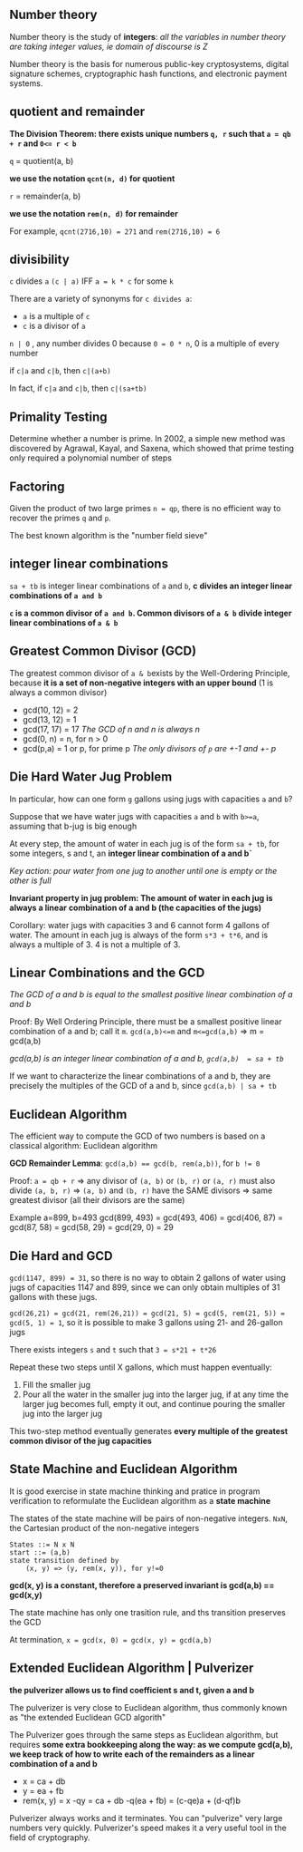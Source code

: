 ## Number theory

Number theory is the study of **integers**: _all the variables in number theory are taking integer values, ie domain of discourse is Z_

Number theory is the basis for numerous public-key cryptosystems, digital signature schemes, cryptographic hash functions, and electronic payment systems.

## quotient and remainder

**The Division Theorem: there exists unique numbers `q, r` such that `a = qb + r` and `0<= r < b`**

`q` = quotient(a, b)

**we use the notation `qcnt(n, d)` for quotient**

`r` = remainder(a, b)

**we use the notation `rem(n, d)` for remainder**

For example, `qcnt(2716,10) = 271` and `rem(2716,10) = 6`

## divisibility

`c` divides `a` `(c | a)` IFF `a = k * c` for some `k`

There are a variety of synonyms for `c divides a`:
- `a` is a multiple of `c`
- `c` is a divisor of `a`

`n | 0` , any number divides 0 because `0 = 0 * n`, 0 is a multiple of every number

if `c|a` and `c|b`, then `c|(a+b)`

In fact, if `c|a` and `c|b`, then `c|(sa+tb)`

## Primality Testing

Determine whether a number is prime. In 2002, a simple new method was discovered by Agrawal, Kayal, and Saxena, which showed that prime testing only required a polynomial number of steps

## Factoring

Given the product of two large primes `n = qp`, there is no efficient way to recover the primes `q` and `p`.

The best known algorithm is the "number field sieve"

## integer linear combinations

`sa + tb` is integer linear combinations of `a` and `b`, **c divides an integer linear combinations of `a and b`**

**`c` is a common divisor of `a and b`. Common divisors of `a & b` divide integer linear combinations of `a & b`**

## Greatest Common Divisor (GCD)

The greatest common divisor of `a & b`exists by the Well-Ordering Principle, because **it is a set of non-negative integers with an upper bound** (1 is always a common divisor)

- gcd(10, 12) = 2
- gcd(13, 12) = 1
- gcd(17, 17) = 17 _The GCD of n and n is always n_
- gcd(0, n) = n, for n > 0
- gcd(p,a) = 1 or p, for prime p _The only divisors of `p` are +-1 and +- p_

## Die Hard Water Jug Problem

In particular, how can one form `g` gallons using jugs with capacities `a` and `b`?

Suppose that we have water jugs with capacities `a` and `b` with `b>=a`, assuming that b-jug is big enough

At every step, the amount of water in each jug is of the form `sa + tb`, for some integers, s and t, an **integer linear combination of a and b`**


_Key action: pour water from one jug to another until one is empty or the other is full_

**Invariant property in jug problem: The amount of water in each jug is always a linear combination of a and b (the capacities of the jugs)**

Corollary: water jugs with capacities 3 and 6 cannot form 4 gallons of water. The amount in each jug is always of the form `s*3 + t*6`, and is always a multiple of 3. 4 is not a multiple of 3.

## Linear Combinations and the GCD

_The GCD of a and b is equal to the smallest positive linear combination of a and b_

Proof: By Well Ordering Principle, there must be a smallest positive linear combination of a and b; call it `m`. `gcd(a,b)<=m` and `m<=gcd(a,b)` => m = gcd(a,b)

_gcd(a,b) is an integer linear combination of a and b, `gcd(a,b)  = sa + tb`_

If we want to characterize the linear combinations of a and b, they are precisely the multiples of the GCD of a and b, since `gcd(a,b) | sa + tb`

## Euclidean Algorithm

The efficient way to compute the GCD of two numbers is based on a classical algorithm: Euclidean algorithm

**GCD Remainder Lemma**:
`gcd(a,b) == gcd(b, rem(a,b))`, for `b != 0`

Proof: `a = qb + r` => any divisor of `(a, b)` or `(b, r)` or `(a, r)` must also divide `(a, b, r)` => `(a, b)` and `(b, r)` have the SAME divisors => same greatest divisor (all their divisors are the same)

Example a=899, b=493
gcd(899, 493) = gcd(493, 406) = gcd(406, 87) = gcd(87, 58) = gcd(58, 29) = gcd(29, 0) = 29

## Die Hard and GCD

`gcd(1147, 899) = 31`, so there is no way to obtain 2 gallons of water using jugs of capacities 1147 and 899, since we can only obtain multiples of 31 gallons with these jugs.

`gcd(26,21) = gcd(21, rem(26,21)) = gcd(21, 5) = gcd(5, rem(21, 5)) = gcd(5, 1) = 1`, so it is possible to make 3 gallons using 21- and 26-gallon jugs

There exists integers `s` and `t` such that `3 = s*21 + t*26`

Repeat these two steps until X gallons, which must happen eventually:
1. Fill the smaller jug
2. Pour all the water in the smaller jug into the larger jug, if at any time the larger jug becomes full, empty it out, and continue pouring the smaller jug into the larger jug

This two-step method eventually generates **every multiple of the greatest common divisor of the jug capacities**

## State Machine and Euclidean Algorithm

It is good exercise in state machine thinking and pratice in program verification to reformulate the Euclidean algorithm as a **state machine**

The states of the state machine will be pairs of non-negative integers. `NxN`, the Cartesian product of the non-negative integers

```
States ::= N x N
start ::= (a,b)
state transition defined by
    (x, y) => (y, rem(x, y)), for y!=0
```

**gcd(x, y) is a constant, therefore a preserved invariant is gcd(a,b) == gcd(x,y)**

The state machine has only one trasition rule, and ths transition preserves the GCD

At termination, `x = gcd(x, 0) = gcd(x, y) = gcd(a,b)`

## Extended Euclidean Algorithm | Pulverizer

**the pulverizer allows us to find coefficient s and t, given a and b**

The pulverizer is very close to Euclidean algorithm, thus commonly known as "the extended Euclidean GCD algorith"

The Pulverizer goes through the same steps as Euclidean algorithm, but requires **some extra bookkeeping along the way: as we compute gcd(a,b), we keep track of how to write each of the remainders as a linear combination of a and b**

- x = ca + db
- y = ea + fb
- rem(x, y) = x -qy = ca + db -q(ea + fb) = (c-qe)a + (d-qf)b

Pulverizer always works and it terminates. You can "pulverize" very large numbers very quickly. Pulverizer's speed makes it a very useful tool in the field of cryptography.

